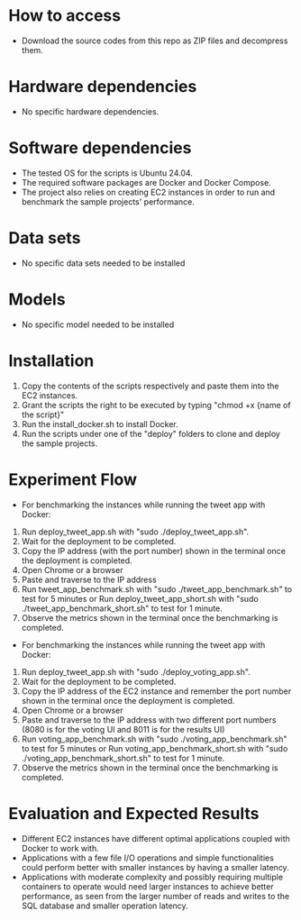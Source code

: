 # How to access
* Download the source codes from this repo as ZIP files and decompress them.

# Hardware dependencies
* No specific hardware dependencies.

# Software dependencies
* The tested OS for the scripts is Ubuntu 24.04.
* The required software packages are Docker and Docker Compose.
*  The project also relies on creating EC2 instances in order to run and benchmark the sample projects' performance. 

# Data sets
* No specific data sets needed to be installed 

# Models
* No specific model needed to be installed 

# Installation
1. Copy the contents of the scripts respectively and paste them into the EC2 instances.
2. Grant the scripts the right to be executed by typing "chmod +x {name of the script}"
3. Run the install_docker.sh to install Docker.
4. Run the scripts under one of the "deploy" folders to clone and deploy the sample projects.

# Experiment Flow
* For benchmarking the instances while running the tweet app with Docker:
1. Run deploy_tweet_app.sh with "sudo ./deploy_tweet_app.sh".
2. Wait for the deployment to be completed.
3. Copy the IP address (with the port number) shown in the terminal once the deployment is completed.
4. Open Chrome or a browser
5. Paste and traverse to the IP address
6. Run tweet_app_benchmark.sh with "sudo ./tweet_app_benchmark.sh" to test for 5 minutes or Run deploy_tweet_app_short.sh with "sudo ./tweet_app_benchmark_short.sh" to test for 1 minute.
7. Observe the metrics shown in the terminal once the benchmarking is completed.

* For benchmarking the instances while running the tweet app with Docker:
1. Run deploy_tweet_app.sh with "sudo ./deploy_voting_app.sh".
2. Wait for the deployment to be completed.
3. Copy the IP address of the EC2 instance and remember the port number shown in the terminal once the deployment is completed.
4. Open Chrome or a browser
5. Paste and traverse to the IP address with two different port numbers (8080 is for the voting UI and 8011 is for the results UI)
6. Run voting_app_benchmark.sh with "sudo ./voting_app_benchmark.sh" to test for 5 minutes or Run voting_app_benchmark_short.sh with "sudo ./voting_app_benchmark_short.sh" to test for 1 minute.
7. Observe the metrics shown in the terminal once the benchmarking is completed.
   
# Evaluation and Expected Results
* Different EC2 instances have different optimal applications coupled with Docker to work with. 
* Applications with a few file I/O operations and simple functionalities could perform better with smaller instances by having a smaller latency.
* Applications with moderate complexity and possibly requiring multiple containers to operate would need larger instances to achieve better performance, as seen from the larger number of reads and writes to the SQL database and smaller operation latency.
